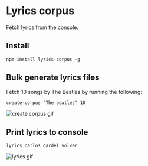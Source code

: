 # Lyrics corpus
Fetch lyrics from the console.

## Install
```
npm install lyrics-corpus -g
```

## Bulk generate lyrics files
Fetch 10 songs by The Beatles by running the following:
```
create-corpus "The beatles" 10
```

![create corpus gif](https://media.giphy.com/media/dAEDt6yeoD911BL1S6/giphy.gif)

## Print lyrics to console
```
lyrics carlos gardel volver
```
![lyrics gif](https://media.giphy.com/media/MC4BsByrvH5FpSFEQZ/giphy.gif)

